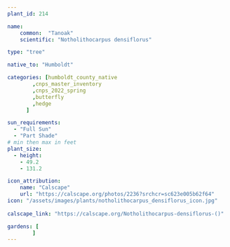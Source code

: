 ```yaml
---
plant_id: 214 

name: 
    common:  "Tanoak"   
    scientific: "Notholithocarpus densiflorus"  

type: "tree"

native_to: "Humboldt"

categories: [humboldt_county_native
        ,cnps_master_inventory
        ,cnps_2022_spring
        ,butterfly
        ,hedge
      ]

sun_requirements:
  - "Full Sun"
  - "Part Shade"
# min then max in feet
plant_size:
  - height: 
    - 49.2 
    - 131.2

icon_attribution: 
    name: "Calscape"
    url: "https://calscape.org/photos/2236?srchcr=sc623e005b62f64"
icon: "/assets/images/plants/notholithocarpus_densiflorus_icon.jpg"
 
calscape_link: "https://calscape.org/Notholithocarpus-densiflorus-()"

gardens: [
        ]
---
```

